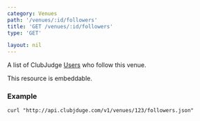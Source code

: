 ```yaml
---
category: Venues
path: '/venues/:id/followers'
title: 'GET /venues/:id/followers'
type: 'GET'

layout: nil
---
```


A list of ClubJudge [Users](#/user-model) who follow this venue.

This resource is embeddable.

### Example

```
curl "http://api.clubjduge.com/v1/venues/123/followers.json"
```


